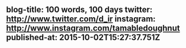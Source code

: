 blog-title: 100 words, 100 days
twitter: http://www.twitter.com/d_ir
instagram: http://www.instagram.com/tamabledoughnut
published-at: 2015-10-02T15:27:37.751Z
---

